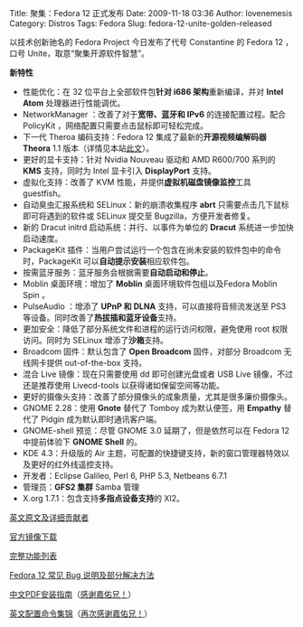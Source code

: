 Title: 聚集：Fedora 12 正式发布
Date: 2009-11-18 03:36
Author: lovenemesis
Category: Distros
Tags: Fedora
Slug: fedora-12-unite-golden-released

以技术创新驰名的 Fedora Project 今日发布了代号 Constantine 的 Fedora 12
，口号 Unite，取意“聚集开源软件智慧”。

**新特性**

-   性能优化：在 32 位平台上全部软件包**针对 i686 架构**重新编译，并对
    **Intel Atom** 处理器进行性能调优。
-   NetworkManager ：改善了对于**宽带、蓝牙和 IPv6**
    的连接配置过程。配合 PolicyKit
    ，网络配置只需要点击鼠标即可轻松完成。
-   下一代 Theroa 编码支持：Fedora 12 集成了最新的**开源视频编解码器
    Theora** 1.1
    版本（详情见本站[此文](http://linuxtoy.org/archives/how-to-use-thoggen-to-backup-dvd-video-under-fedora.html)）。
-   更好的显卡支持：针对 Nvidia Nouveau 驱动和 AMD R600/700 系列的
    **KMS** 支持，同时为 Intel 显卡引入 **DisplayPort** 支持。
-   虚拟化支持：改善了 KVM 性能，并提供**虚拟机磁盘镜像监控**工具
    guestfish。
-   自动臭虫汇报系统和 SELinux：新的崩溃收集程序 **abrt**
    只需要点击几下鼠标即可将遇到的软件或 SELinux 提交至
    Bugzilla，方便开发者修复。
-   新的 Dracut initrd 启动系统：并行、以事件为单位的 **Dracut**
    系统进一步加快启动速度。
-   PackageKit
    插件：当用户尝试运行一个包含在尚未安装的软件包中的命令时，PackageKit
    可以**自动提示安装**相应软件包。
-   按需蓝牙服务：蓝牙服务会根据需要**自动启动和停止**。
-   Moblin 桌面环境：增加了 **Moblin** 桌面环境软件包组以及Fedora Moblin
    Spin 。
-   PulseAudio ：增添了 **UPnP 和 DLNA** 支持，可以直接将音频流发送至
    PS3 等设备。同时改善了**热拔插和蓝牙设备**支持。
-   更加安全：降低了部分系统文件和进程的运行访问权限，避免使用 root
    权限访问。同时为 SELinux 增添了**沙箱**支持。
-   Broadcom 固件：默认包含了 **Open Broadcom** 固件，对部分 Broadcom
    无线网卡提供 out-of-the-box 支持。
-   混合 Live 镜像：现在只需要使用 dd 即可创建光盘或者 USB Live
    镜像，不过还是推荐使用 Livecd-tools 以获得诸如保留空间等功能。
-   更好的摄像头支持：改善了部分摄像头的成象质量，尤其是很多廉价摄像头。
-   GNOME 2.28：使用 **Gnote** 替代了 Tomboy 成为默认便签，用
    **Empathy** 替代了 Pidgin 成为默认即时通讯客户端。
-   GNOME-shell 预览：尽管 GNOME 3.0 延期了，但是依然可以在 Fedora 12
    中提前体验下 **GNOME Shell** 的。
-   KDE 4.3：升级版的 Air
    主题，可配置的快捷键支持，新的窗口管理器特效以及更好的红外线遥控支持。
-   开发者：Eclipse Galileo, Perl 6, PHP 5.3, Netbeans 6.7.1
-   管理员：**GFS2 集群** Samba 管理
-   X.org 1.7.1：包含支持**多指点设备支持**的 XI2。

[英文原文及详细贡献者](http://fedoraproject.org/wiki/Fedora_12_Announcement)

[官方镜像下载](http://fedoraproject.org/get-fedora.html)

[完整功能列表](http://fedoraproject.org/wiki/Releases/12/FeatureList)

[Fedora 12 常见 Bug
说明及部分解决方法](https://fedoraproject.org/wiki/Common_F12_bugs)

[中文PDF安装指南](http://fedora-zh.googlecode.com/files/Fedora%2012%20Installation%20Guide%20in%20Chinese.pdf)（[感谢嘉佑兄！](http://pengyulong.com/yy/406.times)）

[英文配置命令集锦](http://digitizor.com/wp-content/uploads/2009/11/Fedora_12_Cheat_Sheet.pdff)（[再次感谢嘉佑兄！](http://pengyulong.com/yy/410.times)）
